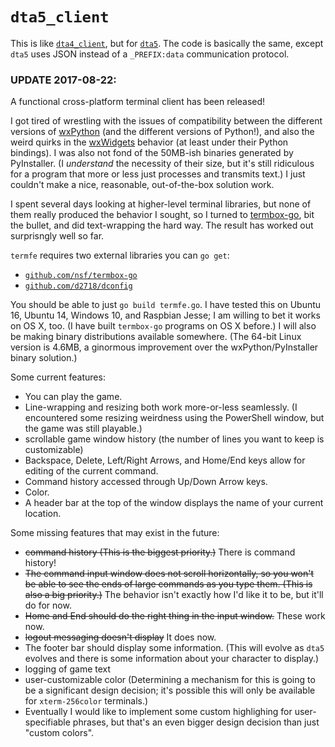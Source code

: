 # `dta5_client`

This is like [`dta4_client`](https://github.com/d2718/dta4_client), but for [`dta5`](https://github.com/d2718/dta5). The code is basically the same, except `dta5` uses JSON instead of a `_PREFIX:data` communication protocol.

### UPDATE 2017-08-22:

A functional cross-platform terminal client has been released!

I got tired of wrestling with the issues of compatibility between the different versions of [wxPython](https://wxpython.org) (and the different versions of Python!), and also the weird quirks in the [wxWidgets](https://www.wxwidgets.org) behavior (at least under their Python bindings). I was also not fond of the 50MB-ish binaries generated by PyInstaller. (I _understand_ the necessity of their size, but it's still ridiculous for a program that more or less just processes and transmits text.) I just couldn't make a nice, reasonable, out-of-the-box solution work.

I spent several days looking at higher-level terminal libraries, but none of them really produced the behavior I sought, so I turned to [termbox-go](https://github.com/nsf/termbox-go), bit the bullet, and did text-wrapping the hard way. The result has worked out surprisngly well so far.

`termfe` requires two external libraries you can `go get`:

  * [`github.com/nsf/termbox-go`](https://github.com/nsf/termbox-go)
  * [`github.com/d2718/dconfig`](https://github.com/d2718/dconfig)

You should be able to just `go build termfe.go`. I have tested this on Ubuntu 16, Ubuntu 14, Windows 10, and Raspbian Jesse; I am willing to bet it works on OS X, too. (I have built `termbox-go` programs on OS X before.) I will also be making binary distributions available somewhere. (The 64-bit Linux version is 4.6MB, a ginormous improvement over the wxPython/PyInstaller binary solution.)

Some current features:

  * You can play the game.
  * Line-wrapping and resizing both work more-or-less seamlessly. (I encountered some resizing weirdness using the PowerShell window, but the game was still playable.)
  * scrollable game window history (the number of lines you want to keep is customizable)
  * Backspace, Delete, Left/Right Arrows, and Home/End keys allow for editing of the current command.
  * Command history accessed through Up/Down Arrow keys.
  * Color.
  * A header bar at the top of the window displays the name of your current location.

Some missing features that may exist in the future:

  * ~~command history (This is the biggest priority.)~~ There is command history!
  * ~~The command input window does not scroll horizontally, so you won't be able to see the ends of large commands as you type them. (This is also a big priority.)~~ The behavior isn't exactly how I'd like it to be, but it'll do for now.
  * ~~Home and End should do the right thing in the input window.~~ These work now.
  * ~~logout messaging doesn't display~~ It does now.
  * The footer bar should display some information. (This will evolve as `dta5` evolves and there is some information about your character to display.)
  * logging of game text
  * user-customizable color (Determining a mechanism for this is going to be a significant design decision; it's possible this will only be available for `xterm-256color` terminals.)
  * Eventually I would like to implement some custom highlighing for user-specifiable phrases, but that's an even bigger design decision than just "custom colors".
